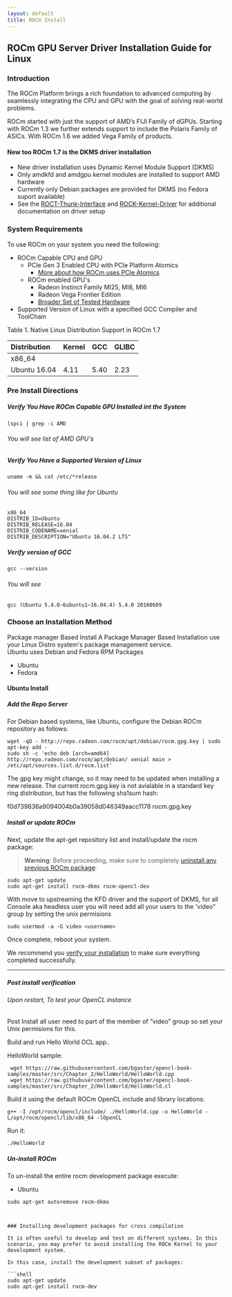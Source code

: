 ```yaml
---
layout: default
title: ROCm Install
---
```


## ROCm GPU Server Driver Installation Guide for Linux 

### Introduction 
The ROCm Platform brings a rich foundation to advanced computing by seamlessly integrating the CPU and GPU with the goal of solving real-world problems.

ROCm started  with just the support of AMD’s FIJI Family of dGPUs. Starting with ROCm 1.3 we further extends support to include the Polaris Family of ASICs. With ROCm 1.6 we added Vega Family of products. 

#### New too ROCm 1.7 is the DKMS driver installation

 * New driver installation uses Dynamic Kernel Module Support (DKMS)
 * Only amdkfd and amdgpu kernel modules are installed to support AMD hardware
 * Currently only Debian packages are provided for DKMS (no Fedora suport available)
 * See the [ROCT-Thunk-Interface](https://github.com/RadeonOpenCompute/ROCT-Thunk-Interface/tree/roc-1.7.x) and [ROCK-Kernel-Driver](https://github.com/RadeonOpenCompute/ROCK-Kernel-Driver/tree/roc-1.7.x) for additional documentation on driver setup

### System Requirements 

To use ROCm on your system you need the following: 
* ROCm Capable CPU and GPU 
	* PCIe Gen 3 Enabled CPU with PCIe Platform Atomics 
		* [More about how ROCm uses PCIe Atomics](https://rocm.github.io/ROCmPCIeFeatures.html)
	* ROCm enabled GPU's 
		* Radeon Instinct Family MI25, MI8, MI6 
		* Radeon Vega Frontier Edition 
		* [Broader Set of Tested Hardware](hardware.md)
* Supported Version of Linux with a specified GCC Compiler and ToolChain 


Table 1. Native Linux Distribution Support in ROCm  1.7

|Distribution	|Kernel	|GCC	|GLIBC	|
|:--------------|:------|:------|:------|
|x86_64		|	|	|       |		
|Ubuntu 16.04	|4.11	|5.40	|2.23   |		
	
### Pre Install Directions 

##### Verify You Have ROCm Capable GPU Installed int the System 

```shell
lspci | grep -i AMD
```
###### You will see list of AMD GPU's 

##### Verify You Have a Supported Version of Linux 

```shell
uname -m && cat /etc/*release
```

###### You will see some thing like for Ubuntu 

```shell
x86_64
DISTRIB_ID=Ubuntu
DISTRIB_RELEASE=16.04
DISTRIB_CODENAME=xenial
DISTRIB_DESCRIPTION="Ubuntu 16.04.2 LTS"
```

##### Verify version of GCC 

```shell
gcc --version 
```

###### You will see 

```shell
gcc (Ubuntu 5.4.0-6ubuntu1~16.04.4) 5.4.0 20160609 
```

### Choose an Installation Method

Package manager Based Install 
A Package Manager Based Installation use your Linux Distro system's package management service.  
Ubuntu uses Debian  and Fedora RPM Packages

* Ubuntu 
* Fedora 

#### Ubuntu Install 

##### Add the Repo Server
For Debian based systems, like Ubuntu, configure the Debian ROCm repository as
follows:

```shell
wget -qO - http://repo.radeon.com/rocm/apt/debian/rocm.gpg.key | sudo apt-key add -
sudo sh -c 'echo deb [arch=amd64] http://repo.radeon.com/rocm/apt/debian/ xenial main > /etc/apt/sources.list.d/rocm.list'
```
The gpg key might change, so it may need to be updated when installing a new 
release. The current rocm.gpg.key is not avialable in a standard key ring distribution,
but has the following sha1sum hash:

f0d739836a9094004b0a39058d046349aacc1178  rocm.gpg.key

##### Install or update ROCm 
Next, update the apt-get repository list and install/update the rocm package:

>**Warning**: Before proceeding, make sure to completely
>[uninstall any previous ROCm package](https://github.com/RadeonOpenCompute/ROCm#removing-pre-release-packages):

```shell
sudo apt-get update
sudo apt-get install rocm-dkms rocm-opencl-dev
```

With move to upstreaming the KFD driver and the support of DKMS,  for all Console aka headless user you will need  add all  your users to the  'video" group by setting the unix permisions

```shell
sudo usermod -a -G video <username>
```
Once complete, reboot your system.

We recommend you [verify your installation](https://github.com/RadeonOpenCompute/ROCm#verify-installation) to make sure everything completed successfully.

------------------------------------


##### Post install verification 

###### Upon restart, To test your OpenCL instance 

Post Install all user need to part of the member of “video” group so set your Unix permisions for this. 

 Build and run Hello World OCL app..

HelloWorld sample:
```
 wget https://raw.githubusercontent.com/bgaster/opencl-book-samples/master/src/Chapter_2/HelloWorld/HelloWorld.cpp
 wget https://raw.githubusercontent.com/bgaster/opencl-book-samples/master/src/Chapter_2/HelloWorld/HelloWorld.cl
```

 Build it using the default ROCm OpenCL include and library locations:
```
g++ -I /opt/rocm/opencl/include/ ./HelloWorld.cpp -o HelloWorld -L/opt/rocm/opencl/lib/x86_64 -lOpenCL
```

 Run it:
 ```
 ./HelloWorld
```

##### Un-install ROCm 
To un-install the entire rocm development package execute:
* Ubuntu 
```shell
sudo apt-get autoremove rocm-dkms



### Installing development packages for cross compilation

It is often useful to develop and test on different systems. In this scenario, you may prefer to avoid installing the ROCm Kernel to your development system.

In this case, install the development subset of packages:

```shell
sudo apt-get update
sudo apt-get install rocm-dev
```
